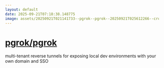```yaml
---
layout: default
date: 2025-09-21T07:18:38.148775
image: assets/20250921T021141733--pgrok--pgrok--20250921T025612266--cropped.png
---
```


# [pgrok/pgrok](https://github.com/pgrok/pgrok)

multi-tenant reverse tunnels for exposing local dev environments with your own domain and SSO
